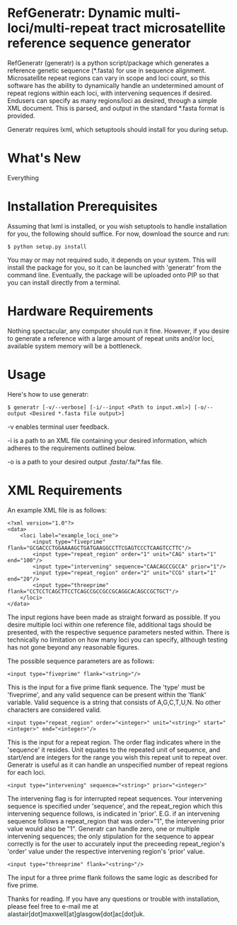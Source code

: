 RefGeneratr: Dynamic multi-loci/multi-repeat tract microsatellite reference sequence generator
==============================================================================================
RefGeneratr (generatr) is a python script/package which generates a reference genetic sequence (*.fasta) for use in sequence alignment.
Microsatellite repeat regions can vary in scope and loci count, so this software has the ability to dynamically handle an undetermined
amount of repeat regions within each loci, with intervening sequences if desired. Endusers can specify as many regions/loci as desired, through
a simple XML document. This is parsed, and output in the standard *.fasta format is provided.

Generatr requires lxml, which setuptools should install for you during setup.

What's New
==========
Everything


Installation Prerequisites
==========================

Assuming that lxml is installed, or you wish setuptools to handle installation for you, the following should suffice. For now, download the source and run:

    $ python setup.py install

You may or may not required sudo, it depends on your system. This will install the package for you, so it can be launched with 'generatr' from the command line.
Eventually, the package will be uploaded onto PIP so that you can install directly from a terminal.

Hardware Requirements
=====================

Nothing spectacular, any computer should run it fine. However, if you desire to generate a reference with a large amount of repeat units and/or loci, available
system memory will be a bottleneck.

Usage
=====

Here's how to use generatr:

    $ generatr [-v/--verbose] [-i/--input <Path to input.xml>] [-o/--output <Desired *.fasta file output>]

-v enables terminal user feedback.

-i is a path to an XML file containing your desired information, which adheres to the requirements outlined below.

-o is a path to your desired output *.fasta/*.fa/*.fas file.

XML Requirements
=====

An example XML file is as follows:

    <?xml version="1.0"?>
    <data>
        <loci label="example_loci_one">
            <input type="fiveprime" flank="GCGACCCTGGAAAAGCTGATGAAGGCCTTCGAGTCCCTCAAGTCCTTC"/>
            <input type="repeat_region" order="1" unit="CAG" start="1" end="100"/>
            <input type="intervening" sequence="CAACAGCCGCCA" prior="1"/>
            <input type="repeat_region" order="2" unit="CCG" start="1" end="20"/>
            <input type="threeprime" flank="CCTCCTCAGCTTCCTCAGCCGCCGCCGCAGGCACAGCCGCTGCT"/>
        </loci>
    </data>

The input regions have been made as straight forward as possible. If you desire multiple loci within one reference file,
additional <loci> tags should be presented, with the respective sequence parameters nested within. There is technically no limitation
on how many loci you can specify, although testing has not gone beyond any reasonable figures.

The possible sequence parameters are as follows:

    <input type="fiveprime" flank="<string>"/>

This is the input for a five prime flank sequence. The 'type' must be 'fiveprime', and any valid sequence can be present within
the 'flank' variable. Valid sequence is a string that consists of A,G,C,T,U,N. No other characters are considered valid.

    <input type="repeat_region" order="<integer>" unit="<string>" start="<integer>" end="<integer>"/>

This is the input for a repeat region. The order flag indicates where in the 'sequence' it resides. Unit equates to the repeated unit
of sequence, and start/end are integers for the range you wish this repeat unit to repeat over. Generatr is useful as it can handle an unspecified
number of repeat regions for each loci.

    <input type="intervening" sequence="<string>" prior="<integer>"

The intervening flag is for interrupted repeat sequences. Your intervening sequence is specified under 'sequence', and the repeat_region
which this intervening sequence follows, is indicated in 'prior'. E.G. if an intervening sequence follows a repeat_region that was order="1",
the intervening prior value would also be "1". Generatr can handle zero, one or multiple intervening sequences; the only stipulation for the sequence
to appear correctly is for the user to accurately input the preceeding repeat_region's 'order' value under the respective intervening region's 'prior' value.

    <input type="threeprime" flank="<string>"/>

The input for a three prime flank follows the same logic as described for five prime.

Thanks for reading. If you have any questions or trouble with installation, please feel free to e-mail me at alastair[dot]maxwell[at]glasgow[dot]ac[dot]uk.












